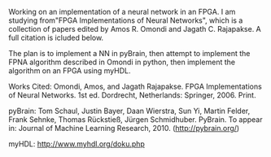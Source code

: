   Working on an implementation of a neural network in an FPGA.  I am studying from"FPGA Implementations of Neural Networks", which is a collection of papers edited by Amos R. Omondi and Jagath C. Rajapakse.  A full citation is icluded below.

  The plan is to implement a NN in pyBrain, then attempt to implement the FPNA algorithm described in Omondi in python, then implement the algorithm on an FPGA using myHDL.

Works Cited:
Omondi, Amos, and Jagath Rajapakse. FPGA Implementations of Neural Networks. 1st ed. Dordrecht, Netherlands: Springer, 2006. Print. 

pyBrain: Tom Schaul, Justin Bayer, Daan Wierstra, Sun Yi, Martin Felder, Frank Sehnke, Thomas Rückstieß, Jürgen Schmidhuber. PyBrain. To appear in: Journal of Machine Learning Research, 2010. (http://pybrain.org/)

myHDL: http://www.myhdl.org/doku.php
